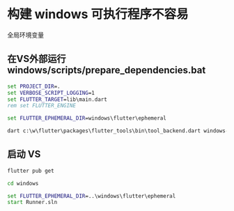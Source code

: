 # 构建 windows 可执行程序不容易

全局环境变量

## 在VS外部运行 windows/scripts/prepare_dependencies.bat

```windows/scripts/a.bat
set PROJECT_DIR=.
set VERBOSE_SCRIPT_LOGGING=1
set FLUTTER_TARGET=lib\main.dart
rem set FLUTTER_ENGINE

set FLUTTER_EPHEMERAL_DIR=windows\flutter\ephemeral

dart c:\w\flutter\packages\flutter_tools\bin\tool_backend.dart windows-x64 debug
```

## 启动 VS
```windows/start-vs.bat
flutter pub get

cd windows

set FLUTTER_EPHEMERAL_DIR=..\windows\flutter\ephemeral
start Runner.sln
```
